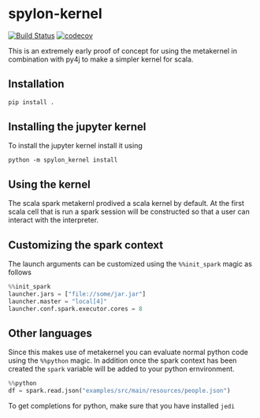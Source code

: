 # spylon-kernel
[![Build Status](https://travis-ci.org/mariusvniekerk/spylon-kernel.svg?branch=master)](https://travis-ci.org/mariusvniekerk/spylon-kernel)
[![codecov](https://codecov.io/gh/mariusvniekerk/spylon-kernel/branch/master/graph/badge.svg)](https://codecov.io/gh/mariusvniekerk/spylon-kernel)

This is an extremely early proof of concept for using the metakernel in combination with py4j to make a simpler
kernel for scala.

## Installation

```bash
pip install .
```

## Installing the jupyter kernel

To install the jupyter kernel install it using

```
python -m spylon_kernel install
```

## Using the kernel

The scala spark metakernl prodived a scala kernel by default.
At the first scala cell that is run a spark session will be constructed so that a user can interact with the 
interpreter.

## Customizing the spark context

The launch arguments can be customized using the `%%init_spark` magic as follows

```python
%%init_spark
launcher.jars = ["file://some/jar.jar"]
launcher.master = "local[4]"
launcher.conf.spark.executor.cores = 8
```

## Other languages

Since this makes use of metakernel you can evaluate normal python code using the `%%python` magic.  In addition once 
the spark context has been created the `spark` variable will be added to your python ernvironment.

```python
%%python
df = spark.read.json("examples/src/main/resources/people.json")
```

To get completions for python, make sure that you have installed `jedi`
